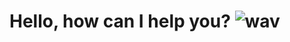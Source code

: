 # Hello, how can I help you? ![wav](https://user-images.githubusercontent.com/105123514/167265297-55ad9316-861d-4438-a1ba-46b18e4fc852.gif )

